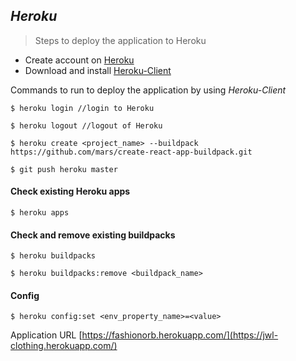 ## _Heroku_
> Steps to deploy the application to Heroku   

* Create account on [Heroku](https://www.heroku.com)
* Download and install [Heroku-Client](https://devcenter.heroku.com/articles/heroku-cli)

Commands to run to deploy the application by using *Heroku-Client*
```text
$ heroku login //login to Heroku

$ heroku logout //logout of Heroku
```
```text
$ heroku create <project_name> --buildpack https://github.com/mars/create-react-app-buildpack.git

$ git push heroku master
```

#### Check existing Heroku apps
```text
$ heroku apps
```

#### Check and remove existing buildpacks
```text
$ heroku buildpacks

$ heroku buildpacks:remove <buildpack_name>
```

#### Config
```text
$ heroku config:set <env_property_name>=<value>
```

Application URL [https://fashionorb.herokuapp.com/](https://jwl-clothing.herokuapp.com/)